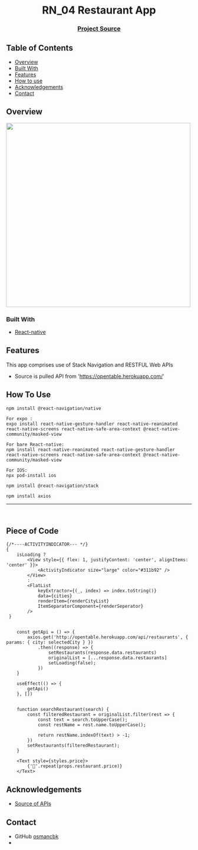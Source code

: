 <h1 align="center">RN_04 Restaurant App</h1>


<div align="center">
  <h3>
    <a href="https://github.com/osmancbk/RN_04_Restaurant_App">
      Project Source
    </a>
 
  </h3>
</div>

<!-- TABLE OF CONTENTS -->

## Table of Contents

- [Overview](#overview)
- [Built With](#built-with)
- [Features](#features)
- [How to use](#how-to-use)
- [Acknowledgements](#acknowledgements)
- [Contact](#contact)

<!-- OVERVIEW -->

## Overview

<img src="src/assets/rest.gif" height="500">

### Built With

<!-- This section should list any major frameworks that you built your project using. Here are a few examples.-->

- [React-native](https://reactnative.dev/)


## Features

This app comprises use of Stack Navigation and RESTFUL Web APIs

- Source is pulled API from 'https://opentable.herokuapp.com/'

## How To Use

```
npm install @react-navigation/native
```
```
For expo :
expo install react-native-gesture-handler react-native-reanimated react-native-screens react-native-safe-area-context @react-native-community/masked-view

For bare React-native:
npm install react-native-reanimated react-native-gesture-handler react-native-screens react-native-safe-area-context @react-native-community/masked-view
```
```
For IOS:
npx pod-install ios
```

```
npm install @react-navigation/stack
```

```
npm install axios
```


<hr/>
<br/>


## Piece of Code
```
{/*----ACTIVITYINDICATOR--- */}
{
    isLoading ?
        <View style={{ flex: 1, justifyContent: 'center', alignItems: 'center' }}>
            <ActivityIndicator size="large" color="#311b92" />
        </View>
        :
        <FlatList
            keyExtractor={(_, index) => index.toString()}
            data={cities}
            renderItem={renderCityList}
            ItemSeparatorComponent={renderSeperator}
        />
 }
```

```

    const getApi = () => {
        axios.get('http://opentable.herokuapp.com/api/restaurants', { params: { city: selectedCity } })
            .then((response) => {
                setRestaurants(response.data.restaurants)
                originalList = [...response.data.restaurants]
                setLoading(false);
            })
    }

    useEffect(() => {
        getApi()
    }, [])
```

```

    function searchRestaurant(search) {
        const filteredRestaurant = originalList.filter(rest => {
            const text = search.toUpperCase();
            const restName = rest.name.toUpperCase();

            return restName.indexOf(text) > -1;
        })
        setRestaurants(filteredRestaurant);
    }
```

```
    <Text style={styles.price}>
        {'🤑'.repeat(props.restaurant.price)}
    </Text>
```

## Acknowledgements

<!-- This section should list any articles or add-ons/plugins that helps you to complete the project. This is optional but it will help you in the future. For exmpale -->

- [Source of APIs](https://opentable.herokuapp.com/)

## Contact

- GitHub [osmancbk](https://github.com/osmancbk)
-
